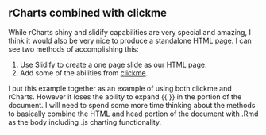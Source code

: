 ## rCharts combined with clickme

While rCharts shiny and slidify capabilities are very special and amazing, I think it would also be very nice to produce a standalone HTML page.  I can see two methods of accomplishing this:

1.  Use Slidify to create a one page slide as our HTML page.
2.  Add some of the abilities from [clickme](http://github.com/nachocab/clickme).

I put this example together as an example of using both clickme and rCharts.  However it loses the ability to expand {{ }} in the portion of the document.  I will need to spend some more time thinking about the methods to basically combine the HTML and head portion of the document with .Rmd as the body including .js charting functionality.